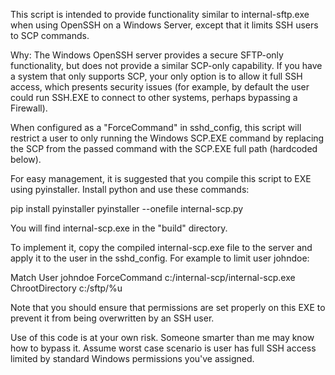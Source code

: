 This script is intended to provide functionality similar to internal-sftp.exe
when using OpenSSH on a Windows Server, except that it limits SSH users to SCP
commands.

Why: The Windows OpenSSH server provides a secure SFTP-only functionality, but
does not provide a similar SCP-only capability. If you have a system that only
supports SCP, your only option is to allow it full SSH access, which presents
security issues (for example, by default the user could run SSH.EXE to connect
to other systems, perhaps bypassing a Firewall).

When configured as a "ForceCommand" in sshd_config, this script will restrict
a user to only running the Windows SCP.EXE command by replacing the SCP
from the passed command with the SCP.EXE full path (hardcoded below).

For easy management, it is suggested that you compile this script to EXE using
pyinstaller.  Install python and use these commands:

pip install pyinstaller
pyinstaller --onefile internal-scp.py

You will find internal-scp.exe in the "build" directory.

To implement it, copy the compiled internal-scp.exe file to the server and
apply it to the user in the sshd_config.  For example to limit user johndoe:

Match User johndoe
  ForceCommand c:/internal-scp/internal-scp.exe
  ChrootDirectory c:/sftp/%u

Note that you should ensure that permissions are set properly on this EXE to
prevent it from being overwritten by an SSH user.

Use of this code is at your own risk. Someone smarter than me may know how
to bypass it. Assume worst case scenario is user has full SSH access limited
by standard Windows permissions you've assigned.

